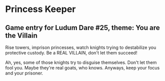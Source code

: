 Princess Keeper
================================================================================

Game entry for Ludum Dare #25, theme: You are the Villain
--------------------------------------------------------------------------------

Rise towers, imprison princesses, watch knights trying to destabilize you
protective custody. Be a REAL VILLAIN, don't let them succeed! 

Ah, yes, some of those knights try to disguise themselves. Don't let them fool
you. Maybe they're real goats, who knows. Anyways, keep your focus and your
prisoner.
